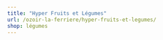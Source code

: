 ```yaml
---
title: "Hyper Fruits et Légumes"
url: /ozoir-la-ferriere/hyper-fruits-et-legumes/
shop: légumes
---
```

